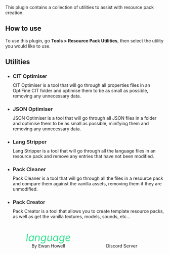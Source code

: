 <div id="about-content">
  <p>This plugin contains a collection of utilities to assist with resource pack creation.</p>
  <h2>How to use</h2>
  <p>To use this plugin, go <strong>Tools > Resource Pack Utilities</strong>, then select the utility you would like to use.</p>
  <h2>Utilities</h2>
  <ul>
    <li>
      <h3 style="margin-bottom: -4px; font-weight: 600;">CIT Optimiser</h3>
      <p>CIT Optimiser is a tool that will go through all properties files in an OptiFine CIT folder and optimise them to be as small as possible, removing any unnecessary data.</p>
    </li>
    <li>
      <h3 style="margin-bottom: -4px; font-weight: 600;">JSON Optimiser</h3>
      <p>JSON Optimiser is a tool that will go through all JSON files in a folder and optimise them to be as small as possible, minifying them and removing any unnecessary data.</p>
    </li>
    <li>
      <h3 style="margin-bottom: -4px; font-weight: 600;">Lang Stripper</h3>
      <p>Lang Stripper is a tool that will go through all the language files in an resource pack and remove any entries that have not been modified.</p>
    </li>
    <li>
      <h3 style="margin-bottom: -4px; font-weight: 600;">Pack Cleaner</h3>
      <p>Pack Cleaner is a tool that will go through all the files in a resource pack and compare them against the vanilla assets, removing them if they are unmodified.</p>
    </li>
    <li>
      <h3 style="margin-bottom: -4px; font-weight: 600;">Pack Creator</h3>
      <p>Pack Creator is a tool that allows you to create template resource packs, as well as get the vanilla textures, models, sounds, etc…</p>
    </li>
  </ul>
</div>
<style>
  .about {
    height: 100%;
    display: flex;
    flex-direction: column;
    justify-content: space-between;
  }
  #about-content {
    overflow-y: auto;
    min-height: 128px;
  }
  #about-markdown-links {
    display: flex;
    justify-content: space-around;
    margin: 20px 20px 0;
  }
  #about-markdown-links > a {
    display: flex;
    flex-direction: column;
    align-items: center;
    gap: 5px;
    padding: 5px;
    text-decoration: none;
    flex-grow: 1;
    flex-basis: 0;
    color: var(--color-subtle_text);
    text-align: center;
  }
  #about-markdown-links > a:hover {
    background-color: var(--color-accent);
    color: var(--color-light);
  }
  #about-markdown-links > a > i {
    font-size: 32px;
    width: 100%;
    max-width: initial;
    height: 32px;
    text-align: center;
  }
  #about-markdown-links > a:hover > i {
    color: var(--color-light) !important;
  }
  #about-markdown-links > a > p {
    flex: 1;
    display: flex;
    align-items: center;
    margin: 0;
  }
</style>
<div id="about-markdown-links">
  <a href="https://ewanhowell.com/">
    <i class="material-icons icon" style="color: rgb(51, 227, 142);">language</i>
    <p>By Ewan Howell</p>
  </a>
  <a href="https://discord.ewanhowell.com/">
    <i class="fa_big icon fab fa-discord" style="color: rgb(114, 127, 255);"></i>
    <p>Discord Server</p>
  </a>
</div>